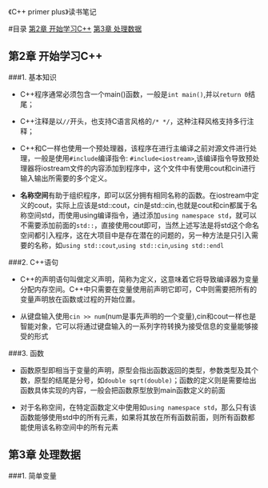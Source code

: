 《C++ primer plus》读书笔记

#目录
[第2章 开始学习C++](#01)
[第3章 处理数据](#02)

<h2 id="01">第2章 开始学习C++</h2>
###1. 基本知识

* C++程序通常必须包含一个main()函数，一般是`int main()`,并以`return 0`结尾；

* C++注释是以`//`开头，也支持C语言风格的`/* */`，这种注释风格支持多行注释；

* C++和C一样也使用一个预处理器，该程序在进行主编译之前对源文件进行处理，一般是使用`#include`编译指令: `#include<iostream>`,该编译指令导致预处理器将iostream文件的内容添加到程序中，这个文件中有使用cout和cin进行输入输出所需要的多个定义。

* **名称空间**有助于组织程序，即可以区分拥有相同名称的函数。在iostream中定义的cout，实际上应该是std::cout，cin是std::cin,也就是cout和cin都属于名称空间std，而使用using编译指令，通过添加`using namespace std`，就可以不需要添加前面的`std::`，直接使用cout即可，当然上述写法是将std这个命名空间都引入程序，这在大项目中是存在潜在的问题的，另一种方法是只引入需要的名称，如`using std::cout`,`using std::cin`,`using std::endl`

###2. C++语句

* C++的声明语句叫做定义声明，简称为定义，这意味着它将导致编译器为变量分配内存空间。C++中只需要在变量使用前声明它即可，C中则需要把所有的变量声明放在函数或过程的开始位置。

* 从键盘输入使用`cin >> num`(num是事先声明的一个变量),cin和cout一样也是智能对象，它可以将通过键盘输入的一系列字符转换为接受信息的变量能够接受的形式

###3. 函数

* 函数原型即相当于变量的声明，原型会指出函数返回的类型，参数类型及其个数，原型的结尾是分号，如`double sqrt(double)`；函数的定义则是需要给出函数具体实现的内容，一般会把函数原型放到main函数定义的前面

* 对于名称空间，在特定函数定义中使用如`using namespace std`，那么只有该函数能够使用std中的所有元素，如果将其放在所有函数前面，则所有函数都能使用该名称空间中的所有元素


<h2 id="02">第3章 处理数据</h2>
###1. 简单变量

